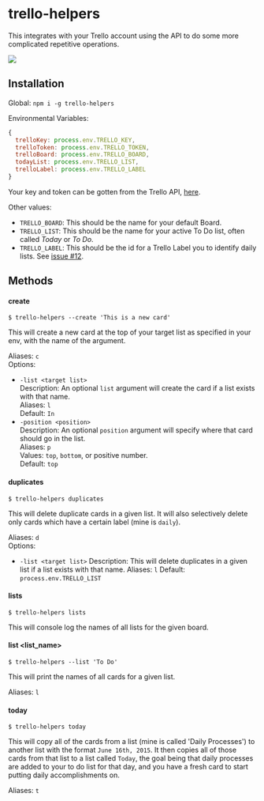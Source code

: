 # trello-helpers

This integrates with your Trello account using the API to do some more complicated repetitive operations.

<a href="https://nodei.co/npm/trello-helpers/"><img src="https://nodei.co/npm/trello-helpers.png?downloads=true&downloadRank=true&stars=true"></a>

## Installation

Global:
`npm i -g trello-helpers`

Environmental Variables:

```js
{
  trelloKey: process.env.TRELLO_KEY,
  trelloToken: process.env.TRELLO_TOKEN,
  trelloBoard: process.env.TRELLO_BOARD,
  todayList: process.env.TRELLO_LIST,
  trelloLabel: process.env.TRELLO_LABEL
}
```

Your key and token can be gotten from the Trello API, [here](https://trello.com/app-key).

Other values:  
  - `TRELLO_BOARD`: This should be the name for your default Board.  
  - `TRELLO_LIST`: This should be the name for your active To Do list, often called _Today_ or _To Do_.  
  - `TRELLO_LABEL`: This should be the id for a Trello Label you to identify daily lists. See [issue #12](https://github.com/RichardLitt/trello-helpers/issues/12).

## Methods

#### create

`$ trello-helpers --create 'This is a new card'`

This will create a new card at the top of your target list as specified in your env, with the name of the argument.  

Aliases: `c`  
Options: 
  - `-list <target list>`  
    Description: An optional `list` argument will create the card if a list exists with that name.  
    Aliases: `l`  
    Default: `In`  
  - `-position <position>`  
    Description: An optional `position` argument will specify where that card should go in the list.  
    Aliases: `p`  
    Values: `top`, `bottom`, or positive number.  
    Default: `top`  

#### duplicates

`$ trello-helpers duplicates`

This will delete duplicate cards in a given list. It will also selectively delete only cards which have a certain label (mine is `daily`).  

Aliases: `d`  
Options:  
  - `-list <target list>`
    Description: This will delete duplicates in a given list if a list exists with that name.
    Aliases: `l`
    Default: `process.env.TRELLO_LIST`

#### lists

`$ trello-helpers lists`

This will console log the names of all lists for the given board.

#### list <list_name>

`$ trello-helpers --list 'To Do'`

This will print the names of all cards for a given list.

Aliases: `l`

#### today

`$ trello-helpers today`

This will copy all of the cards from a list (mine is called 'Daily Processes') to another list with the format `June 16th, 2015`. It then copies all of those cards from that list to a list called `Today`, the goal being that daily processes are added to your to do list for that day, and you have a fresh card to start putting daily accomplishments on.

Aliases: `t`
